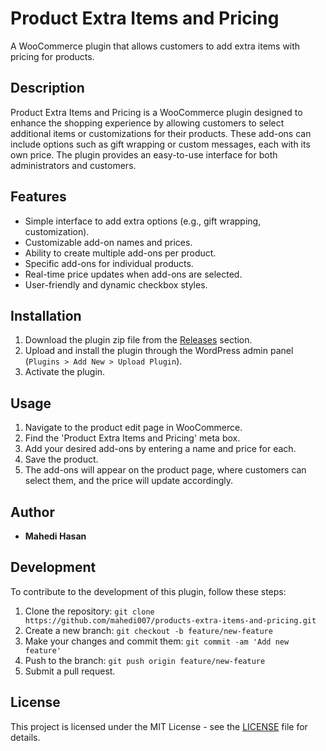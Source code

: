 # Product Extra Items and Pricing

A WooCommerce plugin that allows customers to add extra items with pricing for products.

## Description

Product Extra Items and Pricing is a WooCommerce plugin designed to enhance the shopping experience by allowing customers to select additional items or customizations for their products. These add-ons can include options such as gift wrapping or custom messages, each with its own price. The plugin provides an easy-to-use interface for both administrators and customers.

## Features

- Simple interface to add extra options (e.g., gift wrapping, customization).
- Customizable add-on names and prices.
- Ability to create multiple add-ons per product.
- Specific add-ons for individual products.
- Real-time price updates when add-ons are selected.
- User-friendly and dynamic checkbox styles.

## Installation

1. Download the plugin zip file from the [Releases](https://github.com/mahedi007/products-extra-items-and-pricing/releases) section.
2. Upload and install the plugin through the WordPress admin panel (`Plugins > Add New > Upload Plugin`).
3. Activate the plugin.

## Usage

1. Navigate to the product edit page in WooCommerce.
2. Find the 'Product Extra Items and Pricing' meta box.
3. Add your desired add-ons by entering a name and price for each.
4. Save the product.
5. The add-ons will appear on the product page, where customers can select them, and the price will update accordingly.

## Author

- **Mahedi Hasan**

## Development

To contribute to the development of this plugin, follow these steps:

1. Clone the repository: `git clone https://github.com/mahedi007/products-extra-items-and-pricing.git`
2. Create a new branch: `git checkout -b feature/new-feature`
3. Make your changes and commit them: `git commit -am 'Add new feature'`
4. Push to the branch: `git push origin feature/new-feature`
5. Submit a pull request.

## License

This project is licensed under the MIT License - see the [LICENSE](LICENSE) file for details.


